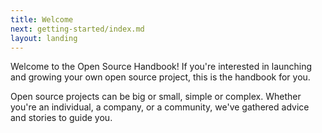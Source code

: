 ```yaml
---
title: Welcome
next: getting-started/index.md
layout: landing
---
```


Welcome to the Open Source Handbook! If you're interested in launching and growing your own open source project, this is the handbook for you.

Open source projects can be big or small, simple or complex. Whether you're an individual, a company, or a community, we've gathered advice and stories to guide you.
